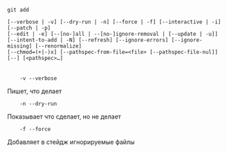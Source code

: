     git add

    [--verbose | -v] [--dry-run | -n] [--force | -f] [--interactive | -i] [--patch | -p]
    [--edit | -e] [--[no-]all | --[no-]ignore-removal | [--update | -u]]
    [--intent-to-add | -N] [--refresh] [--ignore-errors] [--ignore-missing] [--renormalize]
    [--chmod=(+|-)x] [--pathspec-from-file=<file> [--pathspec-file-nul]]
    [--] [<pathspec>…]
######

        -v --verbose

Пишет, что делает

        -n --dry-run

Показывает что сделает, но не делает

        -f --force
Добавляет в стейдж игнорируемые файлы
